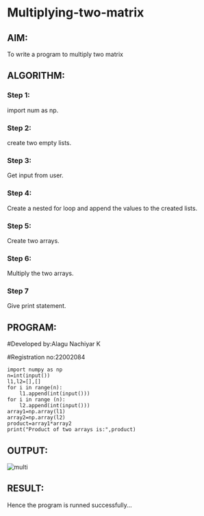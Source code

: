 # Multiplying-two-matrix

## AIM:
To  write a program to multiply two matrix

## ALGORITHM:

### Step 1:
import num as np.
### Step 2:
create two empty lists.
### Step 3:
Get input from user.
### Step 4:
Create a nested for loop and append the values to the created lists.
### Step 5:
Create two arrays.
### Step 6:
Multiply the two arrays.
### Step 7
Give print statement.

## PROGRAM: 
#Developed by:Alagu Nachiyar K

#Registration no:22002084
```
import numpy as np
n=int(input())
l1,l2=[],[]
for i in range(n):
    l1.append(int(input()))
for i in range (n):
    l2.append(int(input()))
array1=np.array(l1)
array2=np.array(l2)
product=array1*array2
print("Product of two arrays is:",product)
```

## OUTPUT:
![multi](https://user-images.githubusercontent.com/113497340/194228425-3a069b52-1d80-4ab6-8094-86358e5b7121.png)


## RESULT:
Hence the program is runned successfully...

